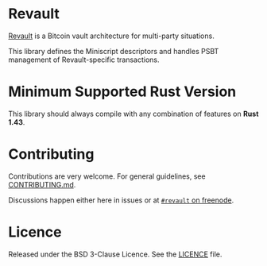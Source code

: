 # Revault

[Revault](https://github.com/revault/practical-revault/blob/master/revault.pdf) is a
Bitcoin vault architecture for multi-party situations.

This library defines the Miniscript descriptors and handles PSBT management of
Revault-specific transactions.

# Minimum Supported Rust Version

This library should always compile with any combination of features on **Rust 1.43**.


# Contributing

Contributions are very welcome. For general guidelines, see [CONTRIBUTING.md](CONTRIBUTING.md).

Discussions happen either here in issues or at [`#revault` on freenode](https://webchat.freenode.net/).


# Licence

Released under the BSD 3-Clause Licence. See the [LICENCE](LICENCE) file.
